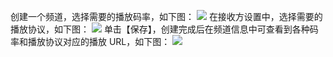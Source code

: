 创建一个频道，选择需要的播放码率，如下图：
![](http://imgcache.tcecqpoc.fsphere.cn/image/mc.qcloudimg.com/static/img/1fa2e1a88bb5aa14109d68fcf61ba9bf/image.png)
在接收方设置中，选择需要的播放协议，如下图：
![](http://imgcache.tcecqpoc.fsphere.cn/image/mc.qcloudimg.com/static/img/1e30791fe508db92ee219aefe54236fb/image.png)
单击【保存】，创建完成后在频道信息中可查看到各种码率和播放协议对应的播放 URL，如下图：
![](http://imgcache.tcecqpoc.fsphere.cn/image/mc.qcloudimg.com/static/img/d717d90a5b03dafa50953aace5570d37/image.png)